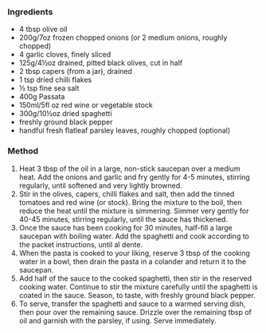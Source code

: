 ### Ingredients

* 4 tbsp olive oil 
* 200g/7oz frozen chopped onions  (or 2 medium onions, roughly chopped)
* 4 garlic cloves, finely sliced
* 125g/4½oz drained, pitted black olives, cut in half
* 2 tbsp capers  (from a jar), drained
* 1 tsp dried chilli flakes
* ½ tsp fine sea salt
* 400g Passata 
* 150ml/5fl oz red wine or vegetable stock
* 300g/10½oz dried spaghetti
* freshly ground black pepper
* handful fresh flatleaf parsley leaves, roughly chopped (optional)

### Method

1. Heat 3 tbsp of the oil in a large, non-stick saucepan over a medium heat. Add the onions and garlic and fry gently for 4-5 minutes, stirring regularly, until softened and very lightly browned. 
2. Stir in the olives, capers, chilli flakes and salt, then add the tinned tomatoes and red wine (or stock). Bring the mixture to the boil, then reduce the heat until the mixture is simmering. Simmer very gently for 40-45 minutes, stirring regularly, until the sauce has thickened. 
3. Once the sauce has been cooking for 30 minutes, half-fill a large saucepan with boiling water. Add the spaghetti and cook according to the packet instructions, until al dente. 
4. When the pasta is cooked to your liking, reserve 3 tbsp of the cooking water in a bowl, then drain the pasta in a colander and return it to the saucepan.
5. Add half of the sauce to the cooked spaghetti, then stir in the reserved cooking water. Continue to stir the mixture carefully until the spaghetti is coated in the sauce. Season, to taste, with freshly ground black pepper.
6. To serve, transfer the spaghetti and sauce to a warmed serving dish, then pour over the remaining sauce. Drizzle over the remaining tbsp of oil and garnish with the parsley, if using. Serve immediately.